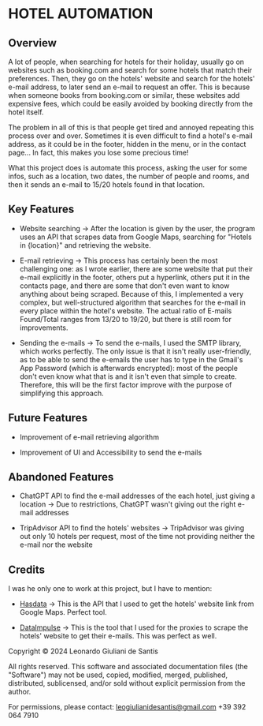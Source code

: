# HOTEL AUTOMATION

## Overview

A lot of people, when searching for hotels for their holiday, usually go on websites such as booking.com and search for some hotels that match their preferences. Then, they go on the hotels' website and search for the hotels' e-mail address, to later send an e-mail to request an offer. This is because when someone books from booking.com or similar, these websites add expensive fees, which could be easily avoided by booking directly from the hotel itself.

The problem in all of this is that people get tired and annoyed repeating this process over and over. Sometimes it is even difficult to find a hotel's e-mail address, as it could be in the footer, hidden in the menu, or in the contact page... In fact, this makes you lose some precious time!

What this project does is automate this process, asking the user for some infos, such as a location, two dates, the number of people and rooms, and then it sends an e-mail to 15/20 hotels found in that location.

## Key Features

* Website searching -> After the location is given by the user, the program uses an API that scrapes data from Google Maps, searching for "Hotels in {location}" and retrieving the website.

* E-mail retrieving -> This process has certainly been the most challenging one: as I wrote earlier, there are some website that put their e-mail explicitly in the footer, others put a hyperlink, others put it in the contacts page, and there are some that don't even want to know anything about being scraped. Because of this, I implemented a very complex, but well-structured algorithm that searches for the e-mail in every place within the hotel's website. The actual ratio of E-mails Found/Total ranges from 13/20 to 19/20, but there is still room for improvements.

* Sending the e-mails -> To send the e-mails, I used the SMTP library, which works perfectly. The only issue is that it isn't really user-friendly, as to be able to send the e-emails the user has to type in the Gmail's App Password (which is afterwards encrypted): most of the people don't even know what that is and it isn't even that simple to create. Therefore, this will be the first factor improve with the purpose of simplifying this approach.

## Future Features

* Improvement of e-mail retrieving algorithm

* Improvement of UI and Accessibility to send the e-mails

## Abandoned Features

* ChatGPT API to find the e-mail addresses of the each hotel, just giving a location -> Due to restrictions, ChatGPT wasn't giving out the right e-mail addresses

* TripAdvisor API to find the hotels' websites -> TripAdvisor was giving out only 10 hotels per request, most of the time not providing neither the e-mail nor the website

## Credits

I was he only one to work at this project, but I have to mention:

* [Hasdata](hasdata.com) -> This is the API that I used to get the hotels' website link from Google Maps. Perfect tool.

* [DataImpulse](dataimpulse.com) -> This is the tool that I used for the proxies to scrape the hotels' website to get their e-mails. This was perfect as well.


Copyright © 2024 Leonardo Giuliani de Santis

All rights reserved. This software and associated documentation files (the "Software")
may not be used, copied, modified, merged, published, distributed, sublicensed, and/or sold
without explicit permission from the author.

For permissions, please contact:
leogiulianidesantis@gmail.com
+39 392 064 7910
